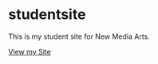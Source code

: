 # studentsite

This is my student site for New Media Arts.

[View my Site](https://github.com/takyyttik/studentsite)